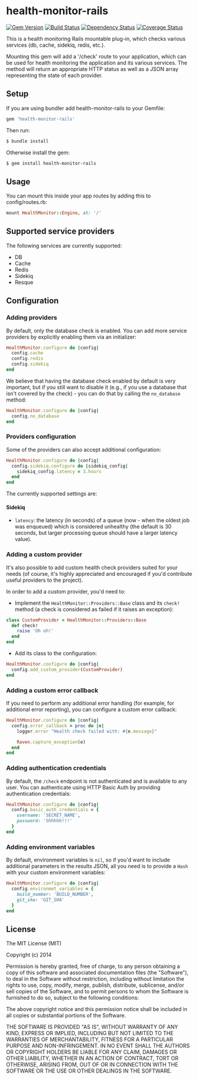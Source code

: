 # health-monitor-rails

[![Gem Version](https://badge.fury.io/rb/health-monitor-rails.png)](http://badge.fury.io/rb/health-monitor-rails)
[![Build Status](https://travis-ci.org/lbeder/health-monitor-rails.png)](https://travis-ci.org/lbeder/health-monitor-rails)
[![Dependency Status](https://gemnasium.com/lbeder/health-monitor-rails.png)](https://gemnasium.com/lbeder/health-monitor-rails)
[![Coverage Status](https://coveralls.io/repos/lbeder/health-monitor-rails/badge.png)](https://coveralls.io/r/lbeder/health-monitor-rails)

This is a health monitoring Rails mountable plug-in, which checks various services (db, cache, sidekiq, redis, etc.).

Mounting this gem will add a '/check' route to your application, which can be used for health monitoring the application and its various services. The method will return an appropriate HTTP status as well as a JSON array representing the state of each provider.

## Setup

If you are using bundler add health-monitor-rails to your Gemfile:

```ruby
gem 'health-monitor-rails'
```

Then run:

```bash
$ bundle install
```

Otherwise install the gem:

```bash
$ gem install health-monitor-rails
```

## Usage
You can mount this inside your app routes by adding this to config/routes.rb:

```ruby
mount HealthMonitor::Engine, at: '/'
```

## Supported service providers
The following services are currently supported:
* DB
* Cache
* Redis
* Sidekiq
* Resque

## Configuration

### Adding providers
By default, only the database check is enabled. You can add more service providers by explicitly enabling them via an initializer:

```ruby
HealthMonitor.configure do |config|
  config.cache
  config.redis
  config.sidekiq
end
```

We believe that having the database check enabled by default is very important, but if you still want to disable it
(e.g., if you use a database that isn't covered by the check) - you can do that by calling the `no_database` method:

```ruby
HealthMonitor.configure do |config|
  config.no_database
end
```

### Providers configuration

Some of the providers can also accept additional configuration:

```ruby
HealthMonitor.configure do |config|
  config.sidekiq.configure do |sidekiq_config|
    sidekiq_config.latency = 3.hours
  end
end
```

The currently supported settings are:

#### Sidekiq

* `latency`: the latency (in seconds) of a queue (now - when the oldest job was enqueued) which is considered unhealthy (the default is 30 seconds, but larger processing queue should have a larger latency value).

### Adding a custom provider
It's also possible to add custom health check providers suited for your needs (of course, it's highly appreciated and encouraged if you'd contribute useful providers to the project).

In order to add a custom provider, you'd need to:

* Implement the `HealthMonitor::Providers::Base` class and its `check!` method (a check is considered as failed if it raises an exception):

```ruby
class CustomProvider < HealthMonitor::Providers::Base
  def check!
    raise 'Oh oh!'
  end
end
```
* Add its class to the configuration:

```ruby
HealthMonitor.configure do |config|
  config.add_custom_provider(CustomProvider)
end
```

### Adding a custom error callback
If you need to perform any additional error handling (for example, for additional error reporting), you can configure a custom error callback:

```ruby
HealthMonitor.configure do |config|
  config.error_callback = proc do |e|
    logger.error "Health check failed with: #{e.message}"

    Raven.capture_exception(e)
  end
end
```

### Adding authentication credentials
By default, the `/check` endpoint is not authenticated and is available to any user. You can authenticate using HTTP Basic Auth by providing authentication credentials:

```ruby
HealthMonitor.configure do |config|
  config.basic_auth_credentials = {
    username: 'SECRET_NAME',
    password: 'Shhhhh!!!'
  }
end
```

### Adding environment variables
By default, environment variables is `nil`, so if you'd want to include additional parameters in the results JSON, all you need is to provide a `Hash` with your custom environment variables:

```ruby
HealthMonitor.configure do |config|
  config.environmet_variables = {
    build_number: 'BUILD_NUMBER',
    git_sha: 'GIT_SHA'
  }
end
```

## License

The MIT License (MIT)

Copyright (c) 2014

Permission is hereby granted, free of charge, to any person obtaining a copy of
this software and associated documentation files (the "Software"), to deal in
the Software without restriction, including without limitation the rights to
use, copy, modify, merge, publish, distribute, sublicense, and/or sell copies of
the Software, and to permit persons to whom the Software is furnished to do so,
subject to the following conditions:

The above copyright notice and this permission notice shall be included in all
copies or substantial portions of the Software.

THE SOFTWARE IS PROVIDED "AS IS", WITHOUT WARRANTY OF ANY KIND, EXPRESS OR
IMPLIED, INCLUDING BUT NOT LIMITED TO THE WARRANTIES OF MERCHANTABILITY, FITNESS
FOR A PARTICULAR PURPOSE AND NON-INFRINGEMENT. IN NO EVENT SHALL THE AUTHORS OR
COPYRIGHT HOLDERS BE LIABLE FOR ANY CLAIM, DAMAGES OR OTHER LIABILITY, WHETHER
IN AN ACTION OF CONTRACT, TORT OR OTHERWISE, ARISING FROM, OUT OF OR IN
CONNECTION WITH THE SOFTWARE OR THE USE OR OTHER DEALINGS IN THE SOFTWARE.
